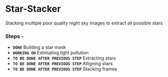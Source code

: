 # Star-Stacker
Stacking multiple poor quality night sky images to extract all possible stars

### Steps - 
* **```DONE```** Building a star mask
* **```WORKING ON```** Estimating light pollution
* **```TO BE DONE AFTER PREVIOUS STEP```** Extracting stars
* **```TO BE DONE AFTER PREVIOUS STEP```** Alligning stars
* **```TO BE DONE AFTER PREVIOUS STEP```** Stacking frames


